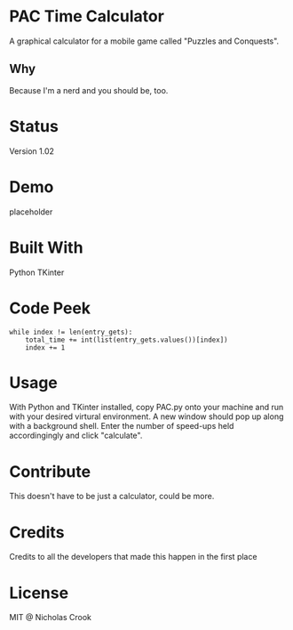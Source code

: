 # PAC Time Calculator
A graphical calculator for a mobile game called "Puzzles and Conquests".

## Why
Because I'm a nerd and you should be, too.

# Status
Version 1.02

# Demo
placeholder

# Built With
Python
TKinter

# Code Peek
```
while index != len(entry_gets):
    total_time += int(list(entry_gets.values())[index])
    index += 1
```

# Usage
With Python and TKinter installed, copy PAC.py onto your machine and run with your desired virtural environment. A new window should pop up along with a background shell. Enter the number of speed-ups held accordingingly and click "calculate".

# Contribute
This doesn't have to be just a calculator, could be more.

# Credits
Credits to all the developers that made this happen in the first place

# License
MIT @ Nicholas Crook
